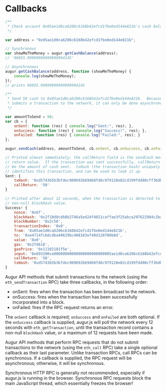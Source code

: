 Callbacks
=========

```javascript
/**
 * Check account 0x05ae1d0ca6206c6168b42efcd1fbe0ed144e821b's cash balance.
 */

var address = "0x05ae1d0ca6206c6168b42efcd1fbe0ed144e821b";

// Synchronous
var showMeTheMoney = augur.getCashBalance(address);
// '98855.99999999999999994145'

// Asynchronous
augur.getCashBalance(address, function (showMeTheMoney) {
    console.log(showMeTheMoney);
});
// prints 98855.99999999999999994145

/**
 * Send 50 cash to 0x05ae1d0ca6206c6168b42efcd1fbe0ed144e821b.  Because this
 * submits a transaction to the network, it can only be done asynchronously.
 */

var amountToSend = 50;
var cb = {
    onSent: function (res) { console.log("Sent:", res); },
    onSuccess: function (res) { console.log("Success!", res); },
    onFailed: function (res) { console.log("Failed:", res); }
};

augur.sendCash(address, amountToSend, cb.onSent, cb.onSuccess, cb.onFailed);

// Printed almost immediately; the callReturn field is the sendCash method's
// return value.  If the transaction was sent successfully, callReturn will
// be the amount of cash sent.  txHash (the transaction hash) uniquely
// identifies this transaction, and can be used to look it up.
Sent: {
    txHash: '0xd5743b5b3bfdec989692b69d68fd8c979120e82cd199fdd80cff36dba42befbe',
    callReturn: '50'
}

// Printed after about 12 seconds, when the transaction is detected to have a
// non-null blockHash value.
Success! {
    nonce: '0x6f',
    blockHash: '0x2f10d8cdb8b2746a5ed24f4021caffae3f25abca297622984c2baa69db0ac50f',
    blockNumber: '0x2c58',
    transactionIndex: '0x0',
    from: '0x05ae1d0ca6206c6168b42efcd1fbe0ed144e821b',
    to: '0xe4714fcbdcdba49629bc408183ef40d120700b8d',
    value: '0x0',
    gas: '0x2fd618',
    gasPrice: '0x11102181f5e',
    input: '0x693200ce00000000000000000000000005ae1d0ca6206c6168b42efcd1fbe0ed144e821b0000000000000000000000000000000000000000000000320000000000000000',
    callReturn: '50',
    txHash: '0xd5743b5b3bfdec989692b69d68fd8c979120e82cd199fdd80cff36dba42befbe'
}
```

Augur API methods that submit transactions to the network (using the `eth_sendTransaction` RPC) take three callbacks, in the following order:

- onSent: fires when the transaction has been broadcast to the network.
- onSuccess: fires when the transaction has been successfully incorporated into a block.
- onFailed: fires if the RPC request returns an error.

The `onSent` callback is required; `onSuccess` and `onFailed` are both optional.  If the `onSuccess` callback is supplied, augur.js will poll the network every 12 seconds with `eth_getTransaction`, until the transaction record contains a non-null `blockHash` value, or a maximum of 12 requests have been made.

Augur API methods that perform RPC requests that do not submit transactions to the network (using the `eth_call` RPC) take a single optional callback as their last parameter.  Unlike transaction RPCs, call RPCs can be synchronous.  If a callback is supplied, the RPC request will be asynchronous; otherwise, it will be synchronous.

<aside class="notice">Synchronous HTTP RPC is generally not recommended, especially if augur.js is running in the browser.  Synchronous RPC requests block the main JavaScript thread, which essentially freezes the browser!</aside>
